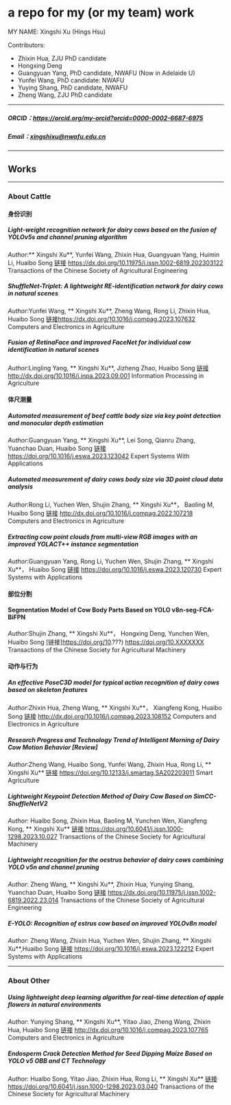 # a repo for my (or my team) work

MY NAME: Xingshi Xu (Hings Hsu) 

Contributors:
  - Zhixin Hua, ZJU PhD candidate
  - Hongxing Deng
  - Guangyuan Yang, PhD candidate, NWAFU (Now in Adelaide U)
  - Yunfei Wang, PhD candidate: NWAFU
  - Yuying Shang, PhD candidate, NWAFU
  - Zheng Wang, ZJU PhD candidate

----------
##### ORCID：https://orcid.org/my-orcid?orcid=0000-0002-6687-6975
##### Email：xingshixu@nwafu.edu.cn
----------
## Works
----------
### About Cattle
#### 身份识别
##### Light-weight recognition network for dairy cows based on the fusion of YOLOv5s and channel pruning algorithm
_Author_:** Xingshi Xu**, Yunfei Wang, Zhixin Hua, Guangyuan Yang, Huimin Li, Huaibo Song
[链接](https://dx.doi.org/10.11975/j.issn.1002-6819.202303122) https://dx.doi.org/10.11975/j.issn.1002-6819.202303122
Transactions of the Chinese Society of Agricultural Engineering

##### ShuffleNet-Triplet: A lightweight RE-identification network for dairy cows in natural scenes
_Author_:Yunfei Wang, ** Xingshi Xu**, Zheng Wang, Rong Li, Zhixin Hua, Huaibo Song
[链接](https://dx.doi.org/10.1016/j.compag.2023.107632)https://dx.doi.org/10.1016/j.compag.2023.107632
Computers and Electronics in Agriculture

##### Fusion of RetinaFace and improved FaceNet for individual cow identification in natural scenes
_Author_:Lingling Yang, ** Xingshi Xu**, Jizheng Zhao, Huaibo Song
[链接](http://dx.doi.org/10.1016/j.inpa.2023.09.001)http://dx.doi.org/10.1016/j.inpa.2023.09.001
Information Processing in Agriculture

#### 体尺测量
##### Automated measurement of beef cattle body size via key point detection and monocular depth estimation
_Author_:Guangyuan Yang, ** Xingshi Xu**, Lei Song, Qianru Zhang, Yuanchao Duan, Huaibo Song
[链接](https://doi.org/10.1016/j.eswa.2023.123042)https://doi.org/10.1016/j.eswa.2023.123042
Expert Systems With Applications

##### Automated measurement of dairy cows body size via 3D point cloud data analysis
_Author_:Rong Li, Yuchen Wen, Shujin Zhang, ** Xingshi Xu**， Baoling M, Huaibo Song
[链接](http://dx.doi.org/10.1016/j.compag.2022.107218) http://dx.doi.org/10.1016/j.compag.2022.107218
Computers and Electronics in Agriculture

##### Extracting cow point clouds from multi-view RGB images with an improved YOLACT++ instance segmentation
_Author_:Guangyuan Yang, Rong Li, Yuchen Wen, Shujin Zhang, ** Xingshi Xu**， Huaibo Song
[链接](https://doi.org/10.1016/j.eswa.2023.120730) https://doi.org/10.1016/j.eswa.2023.120730
Expert Systems with Applications

#### 部位分割
#### Segmentation Model of Cow Body Parts Based on YOLO v8n-seg-FCA-BiFPN
_Author_:Shujin Zhang, ** Xingshi Xu**， Hongxing Deng, Yunchen Wen, Huaibo Song
[链接]https://doi.org/10.???) https://doi.org/10.XXXXXXX
Transactions of the Chinese Society for Agricultural Machinery


#### 动作与行为
##### An effective PoseC3D model for typical action recognition of dairy cows based on skeleton features
_Author_:Zhixin Hua, Zheng Wang, ** Xingshi Xu**， Xiangfeng Kong, Huaibo Song
[链接](http://dx.doi.org/10.1016/j.compag.2023.108152) http://dx.doi.org/10.1016/j.compag.2023.108152
Computers and Electronics in Agriculture

##### Research Progress and Technology Trend of Intelligent Morning of Dairy Cow Motion Behavior [Review]
_Author_:Zheng Wang, Huaibo Song, Yunfei Wang, Zhixin Hua, Rong Li, ** Xingshi Xu**
[链接](https://doi.org/10.12133/j.smartag.SA202203011) https://doi.org/10.12133/j.smartag.SA202203011
Smart Agriculture

##### Lightweight Keypoint Detection Method of Dairy Cow Based on SimCC-ShuffleNetV2
_Author_: Huaibo Song, Zhixin Hua, Baoling M, Yunchen Wen, Xiangfeng Kong, ** Xingshi Xu**
[链接](https://doi.org/10.6041/j.issn.1000-1298.2023.10.027) https://doi.org/10.6041/j.issn.1000-1298.2023.10.027
Transactions of the Chinese Society for Agricultural Machinery

##### Lightweight recognition for the oestrus behavior of dairy cows combining YOLO v5n and channel pruning
_Author_: Zheng Wang, ** Xingshi Xu**, Zhixin Hua, Yunying Shang, Yuanchao Duan, Huaibo Song
[链接](https://dx.doi.org/10.11975/j.issn.1002-6819.2022.23.014) https://dx.doi.org/10.11975/j.issn.1002-6819.2022.23.014
Transactions of the Chinese Society of Agricultural Engineering

##### E-YOLO: Recognition of estrus cow based on improved YOLOv8n model
_Author_: Zheng Wang,  Zhixin Hua, Yuchen Wen, Shujin Zhang, ** Xingshi Xu**,Huaibo Song
[链接](https://doi.org/10.1016/j.eswa.2023.122212) https://doi.org/10.1016/j.eswa.2023.122212
Expert Systems with Applications

---------
### About Other
##### Using lightweight deep learning algorithm for real-time detection of apple flowers in natural environments
_Author_: Yunying Shang, ** Xingshi Xu**, Yitao Jiao, Zheng Wang, Zhixin Hua, Huaibo Song
[链接](http://dx.doi.org/10.1016/j.compag.2023.107765) http://dx.doi.org/10.1016/j.compag.2023.107765
Computers and Electronics in Agriculture

##### Endosperm Crack Detection Method for Seed Dipping Maize Based on YOLO v5 OBB and CT Technology
_Author_: Huaibo Song, Yitao Jiao, Zhixin Hua, Rong Li, ** Xingshi Xu**
[链接](https://doi.org/10.6041/j.issn.1000-1298.2023.03.040) https://doi.org/10.6041/j.issn.1000-1298.2023.03.040
Transactions of the Chinese Society for Agricultural Machinery


